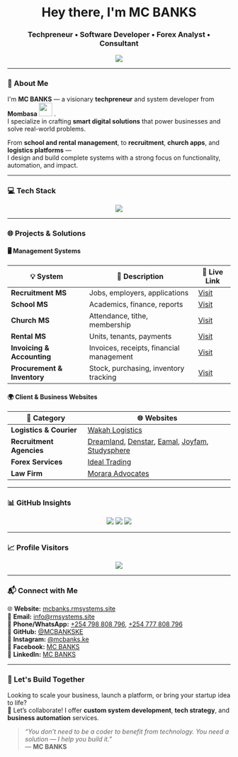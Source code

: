 <h1 align="center"> Hey there, I'm MC BANKS</h1>
<h3 align="center">Techpreneur • Software Developer • Forex Analyst • Consultant</h3>

<p align="center">
  <img src="https://readme-typing-svg.herokuapp.com?font=Fira+Code&size=22&duration=3000&pause=1000&color=00FFF0&center=true&vCenter=true&width=435&lines=Building+Real+World+Systems.;Forex+Leaner+and+Trader.;Travel+Consultant.;Upcoming+Mentor.;Empowering+Startups+with+Technolojia." />
</p>

---

### 🧠 About Me

I'm **MC BANKS** — a visionary **techpreneur** and system developer from **Mombasa** <img src="https://em-content.zobj.net/source/joypixels/369/flag-kenya_1f1f0-1f1ea.png" width="30" />
 .  
I specialize in crafting **smart digital solutions** that power businesses and solve real-world problems.

From **school and rental management**, to **recruitment**, **church apps**, and **logistics platforms** —  
I design and build complete systems with a strong focus on functionality, automation, and impact.

---

### 💻 Tech Stack

<p align="center">
  <img src="https://skillicons.dev/icons?i=php,laravel,js,html,css,python,mysql,figma,bootstrap,vscode,github" />
</p>

---

### 🌐 Projects & Solutions

#### 🖥️ Management Systems

| 💡 System                    | 📝 Description                              | 🔗 Live Link                          |
|-----------------------------|----------------------------------------------|---------------------------------------|
| **Recruitment MS**          | Jobs, employers, applications                 | [Visit](https://rmsystems.site)       |
| **School MS**               | Academics, finance, reports                  | [Visit](https://school.rmsystems.site)|
| **Church MS**               | Attendance, tithe, membership                | [Visit](https://church.rmsystems.site)|
| **Rental MS**               | Units, tenants, payments                     | [Visit](https://test.ukwaju.systems)  |
| **Invoicing & Accounting**  | Invoices, receipts, financial management     | [Visit](https://uplenza.co.ke)        |
| **Procurement & Inventory** | Stock, purchasing, inventory tracking        | [Visit](https://proc.rmsystems.site)  |

#### 🌍 Client & Business Websites

| 💼 Category               | 🌐 Websites |
|--------------------------|-------------|
| **Logistics & Courier**   | [Wakah Logistics](https://www.wakah.co.ke) |
| **Recruitment Agencies** | [Dreamland](https://dreamlandmanpower.com), [Denstar](https://denstar.co.ke), [Eamal](https://eamalsolutions.co.ke), [Joyfam](https://joyfamltd.co.ke), [Studysphere](https://studysphereglobal.co.ke) |
| **Forex Services**       | [Ideal Trading](https://idealtrading.co.ke) |
| **Law Firm**             | [Morara Advocates](https://moraranyangitoadv.com) |

---

### 📊 GitHub Insights

<p align="center">
  <img src="https://github-readme-stats.vercel.app/api?username=MCBANKSKE&show_icons=true&theme=radical" />
  <img src="https://github-readme-stats.vercel.app/api/top-langs/?username=MCBANKSKE&layout=compact&theme=radical" />
  <img src="https://streak-stats.demolab.com?user=MCBANKSKE&theme=radical" />
</p>

---

### 📈 Profile Visitors

<p align="center">
  <img src="https://komarev.com/ghpvc/?username=MCBANKSKE&label=Profile+Views&color=0e75b6&style=flat-square" />
</p>

---

### 📬 Connect with Me

<p align="left">
  🌐 <strong>Website:</strong> <a href="https://mcbanks.rmsystems.site">mcbanks.rmsystems.site</a><br>
  📧 <strong>Email:</strong> <a href="mailto:info@rmsystems.site">info@rmsystems.site</a><br>
  📱 <strong>Phone/WhatsApp:</strong> <a href="https://wa.me/254798808796">+254 798 808 796</a>, <a href="https://wa.me/254777808796">+254 777 808 796</a><br>
  🐙 <strong>GitHub:</strong> <a href="https://github.com/MCBANKSKE">@MCBANKSKE</a><br>
  📸 <strong>Instagram:</strong> <a href="https://instagram.com/mcbanks.ke">@mcbanks.ke</a><br>
  📘 <strong>Facebook:</strong> <a href="https://facebook.com/mcbanks.ke">MC BANKS</a><br>
  💼 <strong>LinkedIn:</strong> <a href="https://linkedin.com/in/mcbanks">MC BANKS</a>
</p>

---

### 🤝 Let's Build Together

Looking to scale your business, launch a platform, or bring your startup idea to life?  
💬 Let’s collaborate! I offer **custom system development**, **tech strategy**, and **business automation** services.

> _“You don’t need to be a coder to benefit from technology. You need a solution — I help you build it.”_  
> — **MC BANKS**
